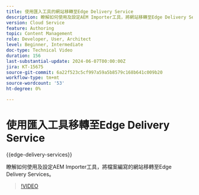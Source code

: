 ```yaml
---
title: 使用匯入工具的網站移轉至Edge Delivery Service
description: 瞭解如何使用及設定AEM Importer工具，將網站移轉至Edge Delivery Services。
version: Cloud Service
feature: Authoring
topic: Content Management
role: Developer, User, Architect
level: Beginner, Intermediate
doc-type: Technical Video
duration: 156
last-substantial-update: 2024-06-07T00:00:00Z
jira: KT-15675
source-git-commit: 6a22f523c5cf997a59a5b8579c168b641c009b20
workflow-type: tm+mt
source-wordcount: '53'
ht-degree: 0%

---
```



# 使用匯入工具移轉至Edge Delivery Service

{{edge-delivery-services}}

瞭解如何使用及設定AEM Importer工具，將檔案編寫的網站移轉至Edge Delivery Services。

>[!VIDEO](https://video.tv.adobe.com/v/3429595/?learn=on)
